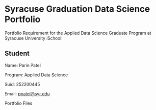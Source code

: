 # Syracuse Graduation Data Science Portfolio

Portfolio Requirement for the Applied Data Science Graduate Program at Syracuse University iSchool

## Student

Name: Parin Patel

Program: Applied Data Science

Suid: 252200445 

Email: ppatel@syr.edu

Portfolio Files

